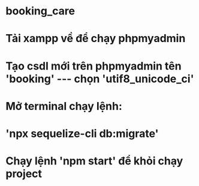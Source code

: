 # booking_care
# Tải xampp về để chạy phpmyadmin
# Tạo csdl mới trên phpmyadmin tên 'booking' --- chọn 'utif8_unicode_ci'
# Mở terminal chạy lệnh:
# 'npx sequelize-cli db:migrate'
# Chạy lệnh 'npm start' để khỏi chạy project
